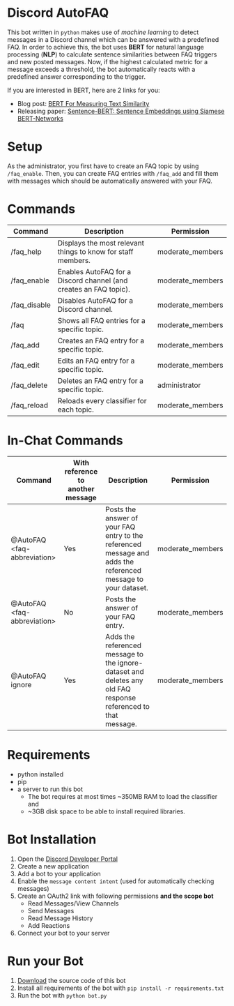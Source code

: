 # Discord AutoFAQ
This bot written in `python` makes use of *machine learning* to detect messages in a Discord channel which can be answered with a predefined FAQ. 
In order to achieve this, the bot uses **BERT** for natural language processing (**NLP**) to calculate sentence similarities between FAQ triggers and new posted messages. 
Now, if the highest calculated metric for a message exceeds a threshold, the bot automatically reacts with a predefined answer corresponding to the trigger.

If you are interested in BERT, here are 2 links for you:  
* Blog post: [BERT For Measuring Text Similarity](https://towardsdatascience.com/bert-for-measuring-text-similarity-eec91c6bf9e1)  
* Releasing paper: [Sentence-BERT: Sentence Embeddings using Siamese BERT-Networks](https://arxiv.org/abs/1908.10084)  

# Setup
As the administrator, you first have to create an FAQ topic by using `/faq_enable`. Then, you can create FAQ entries with `/faq_add` and fill them with messages which should be automatically answered with your FAQ.

# Commands
| **Command**  | **Description**                                                   | **Permission**   |
|--------------|-------------------------------------------------------------------|------------------|
| /faq_help    | Displays the most relevant things to know for staff members.      | moderate_members |
| /faq_enable  | Enables AutoFAQ for a Discord channel (and creates an FAQ topic). | moderate_members |
| /faq_disable | Disables AutoFAQ for a Discord channel.                           | moderate_members |
| /faq         | Shows all FAQ entries for a specific topic.                       | moderate_members |
| /faq_add     | Creates an FAQ entry for a specific topic.                        | moderate_members |
| /faq_edit    | Edits an FAQ entry for a specific topic.                          | moderate_members |
| /faq_delete  | Deletes an FAQ entry for a specific topic.                        | administrator    |
| /faq_reload  | Reloads every classifier for each topic.                          | moderate_members |

# In-Chat Commands
| **Command**                  | **With reference to another message** | **Description**                                                                                                | **Permission**   |
|------------------------------|---------------------------------------|----------------------------------------------------------------------------------------------------------------|------------------|
| @AutoFAQ \<faq-abbreviation> | Yes                                   | Posts the answer of your FAQ entry to the referenced message and adds the referenced message to your dataset.  | moderate_members |
| @AutoFAQ \<faq-abbreviation> | No                                    | Posts the answer of your FAQ entry.                                                                            | moderate_members |
| @AutoFAQ ignore              | Yes                                   | Adds the referenced message to the ignore-dataset and deletes any old FAQ response referenced to that message. | moderate_members |

# Requirements
* python installed
* pip
* a server to run this bot
  * The bot requires at most times ~350MB RAM to load the classifier and 
  * ~3GB disk space to be able to install required libraries.

# Bot Installation
1. Open the [Discord Developer Portal](https://discord.com/developers/applications)
2. Create a new application
3. Add a bot to your application
4. Enable the `message content intent` (used for automatically checking messages)
5. Create an OAuth2 link with following permissions **and the scope bot**
    * Read Messages/View Channels
    * Send Messages
    * Read Message History
    * Add Reactions
6. Connect your bot to your server

# Run your Bot
1. [Download](https://github.com/erikzimmermann/discord-auto-faq/archive/refs/heads/main.zip) the source code of this bot
2. Install all requirements of the bot with `pip install -r requirements.txt`
3. Run the bot with `python bot.py`
